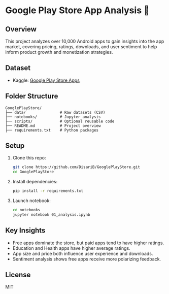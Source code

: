 # Google Play Store App Analysis 📱

## Overview
This project analyzes over 10,000 Android apps to gain insights into the app market, covering pricing, ratings, downloads, and user sentiment to help inform product growth and monetization strategies.

## Dataset
- Kaggle: [Google Play Store Apps](https://www.kaggle.com/datasets/lava18/google-play-store-apps)

## Folder Structure
```
GooglePlayStore/
├── data/               # Raw datasets (CSV)
├── notebooks/          # Jupyter analysis
├── scripts/            # Optional reusable code
├── README.md           # Project overview
├── requirements.txt    # Python packages
```

## Setup
1. Clone this repo:
   ```bash
   git clone https://github.com/DisariB/GooglePlayStore.git
   cd GooglePlayStore
   ```

2. Install dependencies:
   ```bash
   pip install -r requirements.txt
   ```

3. Launch notebook:
   ```bash
   cd notebooks
   jupyter notebook 01_analysis.ipynb
   ```

## Key Insights
- Free apps dominate the store, but paid apps tend to have higher ratings.
- Education and Health apps have higher average ratings.
- App size and price both influence user experience and downloads.
- Sentiment analysis shows free apps receive more polarizing feedback.

## License
MIT